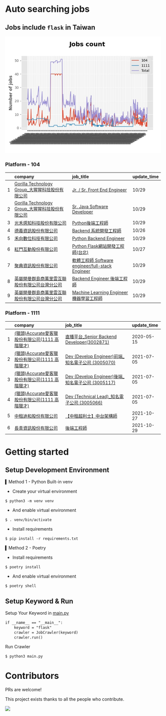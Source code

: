 # Auto searching jobs

## Jobs include `flask` in Taiwan 

 ![image](./doc/plot_img.jpg)


### Platform - 104


|    | company                                                                                                | job_title                                                                                               | update_time   |
|---:|:-------------------------------------------------------------------------------------------------------|:--------------------------------------------------------------------------------------------------------|:--------------|
|  1 | [Gorilla Technology Group_大猩猩科技股份有限公司](https://www.104.com.tw/company/wilokdc?jobsource=jolist_a_date) | [Jr. / Sr. Front End Engineer](https://www.104.com.tw/job/6o30x?jobsource=jolist_a_date)                | 10/29         |
|  2 | [Gorilla Technology Group_大猩猩科技股份有限公司](https://www.104.com.tw/company/wilokdc?jobsource=jolist_a_date) | [Sr. Java Software Developer](https://www.104.com.tw/job/3yh2d?jobsource=jolist_a_date)                 | 10/29         |
|  3 | [光禾感知科技股份有限公司](https://www.104.com.tw/company/1a2x6bks9s?jobsource=jolist_a_date)                      | [Python後端工程師](https://www.104.com.tw/job/71j4l?jobsource=jolist_a_date)                                 | 10/29         |
|  4 | [德義資訊股份有限公司](https://www.104.com.tw/company/oe84aqo?jobsource=jolist_b_relevance)                      | [Backend 系統開發工程師](https://www.104.com.tw/job/7awmz?jobsource=jolist_b_relevance)                        | 10/26         |
|  5 | [禾向數位科技有限公司](https://www.104.com.tw/company/1a2x6bl8h8?jobsource=jolist_a_date)                        | [Python Backend Engineer](https://www.104.com.tw/job/71i7c?jobsource=jolist_a_date)                     | 10/29         |
|  6 | [紅門互動股份有限公司](https://www.104.com.tw/company/oh4m67k?jobsource=jolist_b_relevance)                      | [Python Flask網站開發工程師(台北)](https://www.104.com.tw/job/6xtfl?jobsource=jolist_b_relevance)                | 10/27         |
|  7 | [聚典資訊股份有限公司](https://www.104.com.tw/company/1a2x6bl0ew?jobsource=jolist_a_date)                        | [軟體工程師 Software engineer/full-stack Engineer](https://www.104.com.tw/job/78evf?jobsource=jolist_a_date) | 10/29         |
|  8 | [英屬開曼群島商萬里雲互聯股份有限公司台灣分公司](https://www.104.com.tw/company/1a2x6bk5cu?jobsource=jolist_a_date)           | [Backend Engineer 後端工程師](https://www.104.com.tw/job/6xipk?jobsource=jolist_a_date)                      | 10/29         |
|  9 | [英屬開曼群島商萬里雲互聯股份有限公司台灣分公司](https://www.104.com.tw/company/1a2x6bk5cu?jobsource=jolist_a_date)           | [Machine Learning Engineer 機器學習工程師 ](https://www.104.com.tw/job/6c61u?jobsource=jolist_a_date)          | 10/29         |

### Platform - 1111


|    | company                                                                    | job_title                                                                          | update_time   |
|---:|:---------------------------------------------------------------------------|:-----------------------------------------------------------------------------------|:--------------|
|  1 | [(獵頭)Accurate愛客獵股份有限公司(1111 高階獵才)](https://www.1111.com.tw/corp/69647966/) | [直播平台_Senior Backend Developer(3002871)](https://www.1111.com.tw/job/85960420/)    | 2020-05-15    |
|  2 | [(獵頭)Accurate愛客獵股份有限公司(1111 高階獵才)](https://www.1111.com.tw/corp/69647966/) | [Dev (Develop Engineer)前端_知名電子公司 (3005070)](https://www.1111.com.tw/job/97460023/) | 2021-07-05    |
|  3 | [(獵頭)Accurate愛客獵股份有限公司(1111 高階獵才)](https://www.1111.com.tw/corp/69647966/) | [Dev (Develop Engineer)後端_知名電子公司 (3005117)](https://www.1111.com.tw/job/97460074/) | 2021-07-05    |
|  4 | [(獵頭)Accurate愛客獵股份有限公司(1111 高階獵才)](https://www.1111.com.tw/corp/69647966/) | [Dev (Technical Lead)_知名電子公司 (3005066)](https://www.1111.com.tw/job/97459998/)     | 2021-07-05    |
|  5 | [中租迪和股份有限公司](https://www.1111.com.tw/corp/2850037/)                        | [【中租超利士】中台架構師](https://www.1111.com.tw/job/97507405/)                              | 2021-10-27    |
|  6 | [長青資訊股份有限公司](https://www.1111.com.tw/corp/71694811/)                       | [後端工程師](https://www.1111.com.tw/job/85012186/)                                     | 2021-10-29    |



# Getting started
## Setup Development Environment
▍Method 1 - Python Built-in venv

- Create your virtual environment
```
$ python3 -m venv venv
```
- And enable virtual environment
```
$ . venv/bin/activate
```
- Install requirements
```
$ pip install -r requirements.txt 
```

▍Method 2 - Poetry
- Install requirements
```
$ poetry install
```
- And enable virtual environment
```
$ poetry shell
```

## Setup Keyword & Run

Setup Your Keyword in [main.py](./main.py#L88)
```
if __name__ == "__main__":
    keyword = "flask"
    crawler = JobCrawler(keyword)
    crawler.run()
```

Run Crawler
```
$ python3 main.py
```

# Contributors
PRs are welcome!

This project exists thanks to all the people who contribute.

<a href="https://github.com/hsuanchi/auto-search-flask-job/graphs/contributors">
  <img src="https://contrib.rocks/image?repo=hsuanchi/auto-search-flask-job"/>
</a>

